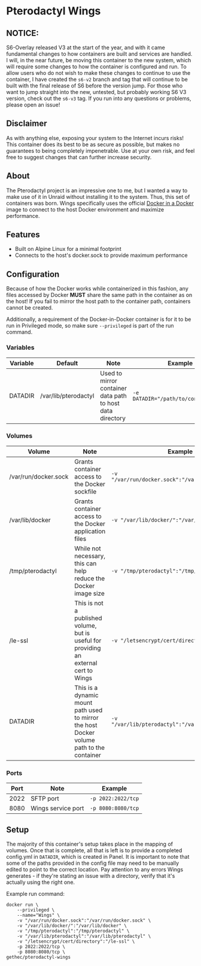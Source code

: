 # Pterodactyl Wings #

## **NOTICE:**

S6-Overlay released V3 at the start of the year, and with it came fundamental changes to how containers are built and services are handled.  I will, in the near future, be moving this container to the new system, which will require some changes to how the container is configured and run.  To allow users who do not wish to make these changes to continue to use the container, I have created the `s6-v2` branch and tag that will continue to be built with the final release of S6 before the version jump.  For those who want to jump straight into the new, untested, but probably working S6 V3 version, check out the `s6-v3` tag.  If you run into any questions or problems, please open an issue!

## Disclaimer ##
As with anything else, exposing your system to the Internet incurs risks!  This container does its best to be as secure as possible, but makes no guarantees to being completely impenetrable.  Use at your own risk, and feel free to suggest changes that can further increase security.

## About ##
The Pterodactyl project is an impressive one to me, but I wanted a way to make use of it in Unraid without installing it to the system.  Thus, this set of containers was born.  Wings specifically uses the official [Docker in a Docker](https://hub.docker.com/_/docker) image to connect to the host Docker environment and maximize performance.

## Features ##
* Built on Alpine Linux for a minimal footprint
* Connects to the host's docker.sock to provide maximum performance

## Configuration ##
Because of how the Docker works while containerized in this fashion, any files accessed by Docker **MUST** share the same path in the container as on the host!  If you fail to mirror the host path to the container path, containers cannot be created.

Additionally, a requirement of the Docker-in-Docker container is for it to be run in Privileged mode, so make sure `--privileged` is part of the run command.

### Variables ###
| Variable | Default | Note | Example |
|----------|---------|------|---------|
| DATADIR | /var/lib/pterodactyl | Used to mirror container data path to host data directory | `-e DATADIR="/path/to/configfolder"` |

### Volumes ###
| Volume | Note | Example |
|--------|------|---------|
| /var/run/docker.sock | Grants container access to the Docker sockfile | `-v "/var/run/docker.sock":"/var/run/docker.sock"` |
| /var/lib/docker | Grants container access to the Docker application files | `-v "/var/lib/docker/":"/var/lib/docker"` |
| /tmp/pterodactyl | While not necessary, this can help reduce the Docker image size | `-v "/tmp/pterodactyl":"/tmp/pterodactyl"` |
| /le-ssl | This is not a published volume, but is useful for providing an external cert to Wings | `-v "/letsencrypt/cert/directory":"/le-ssl"` |
| DATADIR | This is a dynamic mount path used to mirror the host Docker volume path to the container | `-v "/var/lib/pterodactyl":"/var/lib/pterodactyl"` |

### Ports ###
| Port | Note | Example |
|------|---------|---------|
| 2022 | SFTP port | `-p 2022:2022/tcp` |
| 8080 | Wings service port | `-p 8080:8080/tcp` |

## Setup ##
The majority of this container's setup takes place in the mapping of volumes.  Once that is complete, all that is left is to provide a completed config.yml in `DATADIR`, which is created in Panel.  It is important to note that some of the paths provided in the config file may need to be manually edited to point to the correct location.  Pay attention to any errors Wings generates - if they're stating an issue with a directory, verify that it's actually using the right one.

Example run command:

    docker run \
        --privileged \
        --name="Wings" \
        -v "/var/run/docker.sock":"/var/run/docker.sock" \
        -v "/var/lib/docker/":"/var/lib/docker" \
        -v "/tmp/pterodactyl":"/tmp/pterodactyl" \
        -v "/var/lib/pterodactyl":"/var/lib/pterodactyl" \
        -v "/letsencrypt/cert/directory":"/le-ssl" \
        -p 2022:2022/tcp \
        -p 8080:8080/tcp \
    gethec/pterodactyl-wings